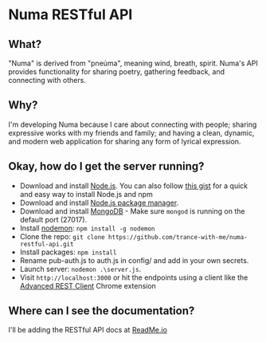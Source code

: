 # Numa RESTful API

## What?
"Numa" is derived from "pneúma", meaning wind, breath, spirit. Numa's API provides functionality for sharing poetry, gathering feedback, and connecting with others.

## Why?
I'm developing Numa because I care about connecting with people; sharing expressive works with my friends and family; and having a clean, dynamic, and modern web application for sharing any form of lyrical expression.

## Okay, how do I get the server running?
* Download and install [Node.js](http://www.nodejs.org/download/). You can also follow [this gist](https://gist.github.com/isaacs/579814) for a quick and easy way to install Node.js and npm
* Download and install [Node.js package manager](https://github.com/npm/npm).
* Download and install [MongoDB](http://docs.mongodb.org/manual/installation/) - Make sure `mongod` is running on the default port (27017).
* Install [nodemon](http://nodemon.io/): `npm install -g nodemon`
* Clone the repo: `git clone https://github.com/trance-with-me/numa-restful-api.git`
* Install packages: `npm install`
* Rename pub-auth.js to auth.js in config/ and add in your own secrets.
* Launch server: `nodemon .\server.js`. 
* Visit `http://localhost:3000` or hit the endpoints using a client like the [Advanced REST Client](https://chrome.google.com/webstore/detail/advanced-rest-client/hgmloofddffdnphfgcellkdfbfbjeloo?hl=en-US) Chrome extension

## Where can I see the documentation?
I'll be adding the RESTful API docs at [ReadMe.io](http://numa.readme.io/v1.0)

